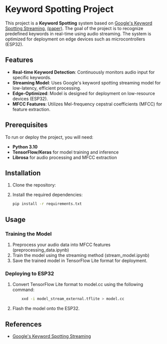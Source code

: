 # Keyword Spotting Project

This project is a **Keyword Spotting** system based on [Google's Keyword Spotting Streaming]("https://github.com/google-research/google-research/blob/master/kws_streaming/README.md), [(paper)]("https://arxiv.org/abs/2005.06720"). The goal of the project is to recognize predefined keywords in real-time using audio streaming. The system is optimized for deployment on edge devices such as microcontrollers (ESP32).

## Features

- **Real-time Keyword Detection**: Continuously monitors audio input for specific keywords.
- **Streaming Model**: Uses Google's keyword spotting streaming model for low-latency, efficient processing.
- **Edge-Optimized**: Model is designed for deployment on low-resource devices (ESP32).
- **MFCC Features**: Utilizes Mel-frequency cepstral coefficients (MFCC) for feature extraction.

## Prerequisites

To run or deploy the project, you will need:

- **Python 3.10**
- **TensorFlow/Keras** for model training and inference
- **Librosa** for audio processing and MFCC extraction


## Installation

1. Clone the repository:
2. Install the required dependencies:

    ```bash
    pip install -r requirements.txt
    ```

## Usage

### Training the Model

1. Preprocess your audio data into MFCC features (preprocessing_data.ipynb)
2. Train the model using the streaming method (stream_model.ipynb)
3. Save the trained model in TensorFlow Lite format for deployment.

### Deploying to ESP32

1. Convert TensorFlow Lite format to model.cc using the following command:

    ```bash
        xxd -i model_stream_external.tflite > model.cc
    ```

2. Flash the model onto the ESP32.

## References

- [Google's Keyword Spotting Streaming]("https://github.com/google-research/google-research/blob/master/kws_streaming/README.md)

